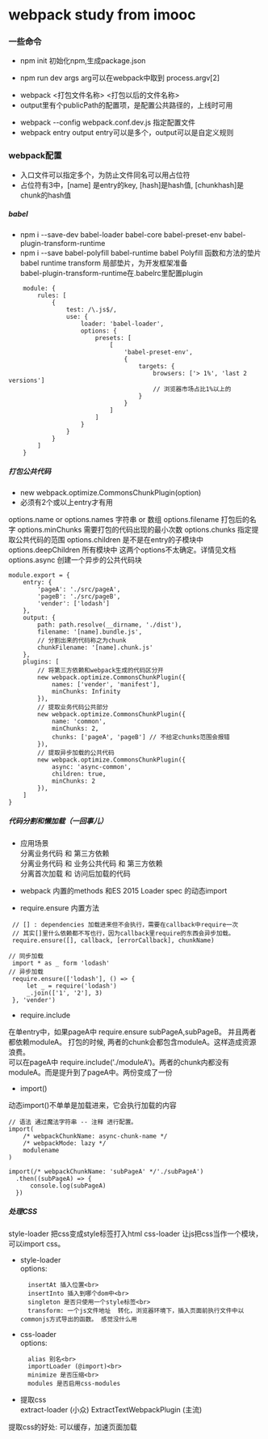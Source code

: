 # webpack  study from imooc

### 一些命令

+ npm init 初始化npm,生成package.json
- npm run dev args  arg可以在webpack中取到 process.argv[2]
+ webpack <打包文件名称> <打包以后的文件名称>
+ output里有个publicPath的配置项，是配置公共路径的，上线时可用
- webpack --config webpack.conf.dev.js 指定配置文件
- webpack entry output entry可以是多个，output可以是自定义规则

### webpack配置

+ 入口文件可以指定多个，为防止文件同名可以用占位符
+ 占位符有3中，[name] 是entry的key, [hash]是hash值, [chunkhash]是chunk的hash值

##### babel

- npm i --save-dev babel-loader babel-core babel-preset-env babel-plugin-transform-runtime
- npm i --save babel-polyfill babel-runtime
babel Polyfill 函数和方法的垫片 <br>
babel runtime transform 局部垫片，为开发框架准备<br>
babel-plugin-transform-runtime在.babelrc里配置plugin<br>
```
    module: {
        rules: [
            {
                test: /\.js$/,
                use: {
                    loader: 'babel-loader',
                    options: {
                        presets: [
                            [
                                'babel-preset-env',
                                {
                                    targets: {
                                        browsers: ['> 1%', 'last 2 versions']
                                        // 浏览器市场占比1%以上的
                                    }
                                }
                            ]
                        ]
                    }
                }
            }
        ]
    }
```

##### 打包公共代码

- new webpack.optimize.CommonsChunkPlugin(option)
- 必须有2个或以上entry才有用

options.name or options.names 字符串 or 数组
options.filename 打包后的名字
options.minChunks 需要打包的代码出现的最小次数
options.chunks 指定提取公共代码的范围
options.children 是不是在entry的子模块中
options.deepChildren 所有模块中 这两个options不太确定。详情见文档
options.async 创建一个异步的公共代码块
```
module.export = {
    entry: {
        'pageA': './src/pageA',
        'pageB': './src/pageB',
        'vender': ['lodash']
    },
    output: {
        path: path.resolve(__dirname, './dist'),
        filename: '[name].bundle.js',
        // 分割出来的代码称之为chunk
        chunkFilename: '[name].chunk.js'
    },
    plugins: [
        // 将第三方依赖和webpack生成的代码区分开
        new webpack.optimize.CommonsChunkPlugin({
            names: ['vender', 'manifest'],
            minChunks: Infinity
        }),
        // 提取业务代码公共部分
        new webpack.optimize.CommonsChunkPlugin({
            name: 'common',
            minChunks: 2,
            chunks: ['pageA', 'pageB'] // 不给定chunks范围会报错
        }),
        // 提取异步加载的公共代码
        new webpack.optimize.CommonsChunkPlugin({
            async: 'async-common',
            children: true,
            minChunks: 2
        }),
    ]
}
```
##### 代码分割和懒加载（一回事儿）

- 应用场景<br>
    分离业务代码 和 第三方依赖 <br>
    分离业务代码 和 业务公共代码 和 第三方依赖<br>
    分离首次加载 和 访问后加载的代码

- webpack 内置的methods 和ES 2015 Loader spec 的动态import

- require.ensure  内置方法
```
 // [] : dependencies 加载进来但不会执行，需要在callback中require一次
 // 其实[]里什么依赖都不写也行，因为callback里require的东西会异步加载。
 require.ensure([], callback, [errorCallback], chunkName)

// 同步加载
 import * as _ form 'lodash'
// 异步加载
 require.ensure(['lodash'], () => {
     let _ = require('lodash')
     _.join(['1', '2'], 3)
 }, 'vender')

```
- require.include

在单entry中，如果pageA中 require.ensure subPageA,subPageB。 并且两者都依赖moduleA。 打包的时候, 两者的chunk会都包含moduleA。这样造成资源浪费。<br>
可以在pageA中 require.include('./moduleA')。两者的chunk内都没有moduleA。而是提升到了pageA中。两份变成了一份

- import() 

动态import()不单单是加载进来，它会执行加载的内容
```
// 语法 通过魔法字符串 -- 注释 进行配置。
import(
    /* webpackChunkName: async-chunk-name */
    /* webpackMode: lazy */
    modulename
)

import(/* webpackChunkName: 'subPageA' */'./subPageA')
  .then((subPageA) => {
      console.log(subPageA)
  })
``` 

##### 处理CSS

style-loader 把css变成style标签打入html
css-loader 让js把css当作一个模块，可以import css。

- style-loader <br>
    options: <br>

        insertAt 插入位置<br>
        insertInto 插入到哪个dom中<br>
        singleton 是否只使用一个style标签<br>
        transform: 一个js文件地址  转化，浏览器环境下，插入页面前执行文件中以commonjs方式导出的函数。 感觉没什么用

- css-loader <br>
    options: <br>

        alias 别名<br>
        importLoader (@import)<br>
        minimize 是否压缩<br>
        modules 是否启用css-modules 

- 提取css <br>
    extract-loader (小众)
    ExtractTextWebpackPlugin (主流)

提取css的好处: 可以缓存，加速页面加载
